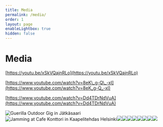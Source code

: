 ```yaml
---
title: Media
permalink: /media/
order: 1
layout: page
enableLightbox: true
hidden: false
---
```

# Media

[https://youtu.be/xSkVQajnRLo](https://youtu.be/xSkVQajnRLo)

[https://www.youtube.com/watch?v=8eK\_g-Q\_-xI](https://www.youtube.com/watch?v=8eK_g-Q_-xI)

[https://www.youtube.com/watch?v=Dd4TDrNdVuA](https://www.youtube.com/watch?v=Dd4TDrNdVuA)

![Guerilla Outdoor Gig in Jätkäsaari](/media/gallery/Guerilla-Outdoor-Gig-in-J%C3%A4tk%C3%A4saari.jpeg)![Jamming at Cafe Konttori in Kaapelitehdas Helsinki](/media/gallery/Jamming-at-Cafe-Konttori-in-Kaapelitehdas-Helsinki.jpeg)![](/media/gallery/Summer-Gigging-in-Kalasatama.jpeg)![](/media/gallery/The-Guitars-at-Kekri-2023.jpeg)![](/media/gallery/Live-at-Kekri-Festival-2023.jpg)![](/media/gallery/Summer-Gigging.jpg)![](/media/gallery/IMG_0644.jpeg)![](/media/gallery/IMG_0645.jpeg)![](/media/gallery/IMG_0652.jpeg)![](/media/site/kekri24/DSCF7704.jpg)